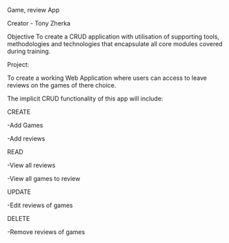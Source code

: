 Game, review App

Creator - Tony Zherka

Objective
To create a CRUD application with utilisation of supporting tools,
methodologies and technologies that encapsulate all core modules
covered during training.

Project:

To create a working Web Application where users can access to leave reviews on the games of there choice.

The implicit CRUD functionality of this app will include:

CREATE

-Add Games

-Add reviews

READ

-View all reviews

-View all games to review

UPDATE

-Edit reviews of games

DELETE

-Remove reviews of games
